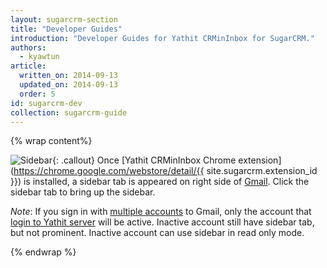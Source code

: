 ```yaml
---
layout: sugarcrm-section
title: "Developer Guides"
introduction: "Developer Guides for Yathit CRMinInbox for SugarCRM."
authors:
  - kyawtun
article:
  written_on: 2014-09-13
  updated_on: 2014-09-13
  order: 5
id: sugarcrm-dev
collection: sugarcrm-guide
---
```


{% wrap content%}


![Sidebar](/imgs/sugarcrm/sidebar.gif){: .callout} Once [Yathit CRMinInbox Chrome extension](https://chrome.google.com/webstore/detail/{{ site.sugarcrm.extension_id }}) is installed, a sidebar tab is appeared on right side of [Gmail](https://mail.google.com). Click the sidebar tab to bring up the sidebar.
 
*Note*: If you sign in with [multiple accounts](https://support.google.com/accounts/answer/1721977) to Gmail, only the account that [login to Yathit server](../setup/index.html#login-to-yathit-server) will be active. Inactive account still have sidebar tab, but not prominent. Inactive account can use sidebar in read only mode.  



{% endwrap %}
